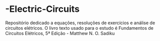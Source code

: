 # -Electric-Circuits
Repositório dedicado a equações, resoluções de exercícios e análise de circuitos elétricos. O livro texto usado para o estudo é Fundamentos de Circuitos Elétricos, 5ª Edição - Matthew N. O. Sadiku
